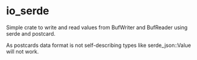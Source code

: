 # io\_serde

Simple crate to write and read values from BufWriter and BufReader using serde and postcard.

As postcards data format is not self-describing types like serde\_json::Value will not work.
